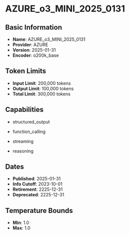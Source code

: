 # AZURE_o3_MINI_2025_0131

## Basic Information
- **Name**: AZURE_o3_MINI_2025_0131
- **Provider**: AZURE
- **Version**: 2025-01-31
- **Encoder**: o200k_base

## Token Limits
- **Input Limit**: 200,000 tokens
- **Output Limit**: 100,000 tokens
- **Total Limit**: 300,000 tokens

## Capabilities


- structured_output

- function_calling

- streaming

- reasoning



## Dates
- **Published**: 2025-01-31
- **Info Cutoff**: 2023-10-01
- **Retirement**: 2225-12-31
- **Deprecated**: 2225-12-31

## Temperature Bounds

- **Min**: 1.0
- **Max**: 1.0




